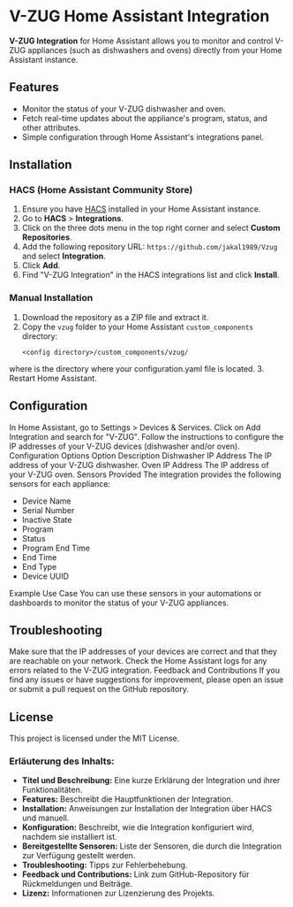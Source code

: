 # V-ZUG Home Assistant Integration

**V-ZUG Integration** for Home Assistant allows you to monitor and control V-ZUG appliances (such as dishwashers and ovens) directly from your Home Assistant instance.

## Features

- Monitor the status of your V-ZUG dishwasher and oven.
- Fetch real-time updates about the appliance's program, status, and other attributes.
- Simple configuration through Home Assistant's integrations panel.

## Installation

### HACS (Home Assistant Community Store)

1. Ensure you have [HACS](https://hacs.xyz) installed in your Home Assistant instance.
2. Go to **HACS** > **Integrations**.
3. Click on the three dots menu in the top right corner and select **Custom Repositories**.
4. Add the following repository URL: `https://github.com/jakal1989/Vzug` and select **Integration**.
5. Click **Add**.
6. Find "V-ZUG Integration" in the HACS integrations list and click **Install**.

### Manual Installation

1. Download the repository as a ZIP file and extract it.
2. Copy the `vzug` folder to your Home Assistant `custom_components` directory:
   ```plaintext
   <config directory>/custom_components/vzug/
where <config directory> is the directory where your configuration.yaml file is located. 3. Restart Home Assistant.

## Configuration

In Home Assistant, go to Settings > Devices & Services.
Click on Add Integration and search for "V-ZUG".
Follow the instructions to configure the IP addresses of your V-ZUG devices (dishwasher and/or oven).
Configuration Options
Option	Description
Dishwasher IP Address	The IP address of your V-ZUG dishwasher.
Oven IP Address	The IP address of your V-ZUG oven.
Sensors Provided
The integration provides the following sensors for each appliance:

- Device Name
- Serial Number
- Inactive State
- Program
- Status
- Program End Time
- End Time
- End Type
- Device UUID
  
Example Use Case
You can use these sensors in your automations or dashboards to monitor the status of your V-ZUG appliances.

## Troubleshooting

Make sure that the IP addresses of your devices are correct and that they are reachable on your network.
Check the Home Assistant logs for any errors related to the V-ZUG integration.
Feedback and Contributions
If you find any issues or have suggestions for improvement, please open an issue or submit a pull request on the GitHub repository.

## License
This project is licensed under the MIT License.

### Erläuterung des Inhalts:

- **Titel und Beschreibung:** Eine kurze Erklärung der Integration und ihrer Funktionalitäten.
- **Features:** Beschreibt die Hauptfunktionen der Integration.
- **Installation:** Anweisungen zur Installation der Integration über HACS und manuell.
- **Konfiguration:** Beschreibt, wie die Integration konfiguriert wird, nachdem sie installiert ist.
- **Bereitgestellte Sensoren:** Liste der Sensoren, die durch die Integration zur Verfügung gestellt werden.
- **Troubleshooting:** Tipps zur Fehlerbehebung.
- **Feedback und Contributions:** Link zum GitHub-Repository für Rückmeldungen und Beiträge.
- **Lizenz:** Informationen zur Lizenzierung des Projekts.
